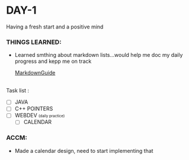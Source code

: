 # DAY-1
Having a fresh start and a positive mind

### THINGS LEARNED:
- <p> Learned smthing about markdown lists...would help me doc my daily progress and kepp me on track </p>
    <a href="https://www.markdownguide.org/extended-syntax/#:~:text=In%20Markdown%20applications%20that%20support,brackets%20(%20%5Bx%5D%20)."> MarkdownGuide <BR> <BR></a>

Task list :
- [ ] JAVA
- [ ] C++ POINTERS
- [ ] WEBDEV <span style="font-size:10px">(daily practice)</span>
  - [ ] CALENDAR

### ACCM: 
- Made a calendar design, need to start implementing that